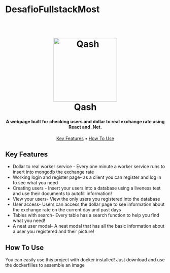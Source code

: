 # DesafioFullstackMost
<h1 align="center">
  <br>
 <img src="https://i.imgur.com/ZZJb8Zp.png" alt="Qash" width="200">
  <br>
  Qash
  <br>
</h1>

<h4 align="center">A webpage built for checking users and dollar to real exchange rate using React and .Net.</h4>


<p align="center">
  <a href="#key-features">Key Features</a> •
  <a href="#how-to-use">How To Use</a> 

</p>


## Key Features

* Dollar to real worker service - Every one minute a worker service runs to insert into mongodb the exchange rate
* Working login and register page- as a client you can register and log in to see what you need
* Creating users - Insert your users into a database using a liveness test and use their documents to autofill information!
* View your users- View the only users you registered into the database
* User access- Users can access the dollar page to see information about the exchange rate on the current day and past days
* Tables with search- Every table has a search function to help you find what you need!
* A neat user modal- A neat modal that has all the basic information about a user you registered and their picture!

## How To Use

You can easily use this project with docker installed! Just download and use the dockerfilles to assemble an image




